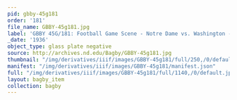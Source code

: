 ```yaml
---
pid: gbby-45g181
order: '181'
file_name: GBBY-45g181.jpg
label: 'GBBY 45G/181: Football Game Scene - Notre Dame vs. Washington - 1936'
_date: '1936'
object_type: glass plate negative
source: http://archives.nd.edu/Bagby/GBBY-45g181.jpg
thumbnail: "/img/derivatives/iiif/images/GBBY-45g181/full/250,/0/default.jpg"
manifest: "/img/derivatives/iiif/images/GBBY-45g181/manifest.json"
full: "/img/derivatives/iiif/images/GBBY-45g181/full/1140,/0/default.jpg"
layout: bagby_item
collection: bagby
---
```

